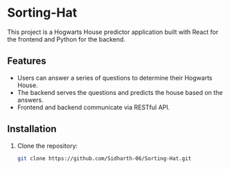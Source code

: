 # Sorting-Hat



This project is a Hogwarts House predictor application built with React for the frontend and Python for the backend.

## Features

- Users can answer a series of questions to determine their Hogwarts House.
- The backend serves the questions and predicts the house based on the answers.
- Frontend and backend communicate via RESTful API.

## Installation

1. Clone the repository:
   ```bash
   git clone https://github.com/Sidharth-06/Sorting-Hat.git
